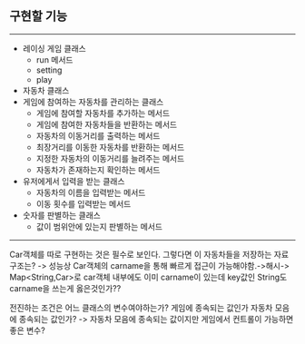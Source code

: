 ## 구현할 기능

---

- 레이싱 게임 클래스
  - run 메서드
  - setting
  - play
- 자동차 클래스
- 게임에 참여하는 자동차를 관리하는 클래스
  - 게임에 참여할 자동차를 추가하는 메서드
  - 게임에 참여한 자동차들을 반환하는 메서드
  - 자동차의 이동거리를 출력하는 메서드
  - 최장거리를 이동한 자동차를 반환하는 메서드
  - 지정한 자동차의 이동거리를 늘려주는 메서드
  - 자동차가 존재하는지 확인하는 메서드
- 유저에게서 입력을 받는 클래스
  - 자동차의 이름을 입력받는 메서드
  - 이동 횟수를 입력받는 메서드
- 숫자를 판별하는 클래스
  - 값이 범위안에 있는지 판별하는 메서드

---
Car객체를 따로 구현하는 것은 필수로 보인다.
그렇다면 이 자동차들을 저장하는 자료구조는? -> 성능상 Car객체의 carname을 통해 빠르게 접근이 가능해야함.->해시->
Map<String,Car>로 car객체 내부에도 이미 carname이 있는데 key값인 String도 carname을 쓰는게 옳은것인가??

전진하는 조건은 어느 클래스의 변수여야하는가? 게임에 종속되는 값인가 자동차 모음에 종속되는 값인가? -> 자동차 모음에 종속되는 값이지만 게임에서 컨트롤이 가능하면 좋은 변수?